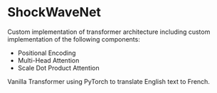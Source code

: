 # ShockWaveNet
Custom implementation of transformer architecture including custom implementation of the following components:

- Positional Encoding
- Multi-Head Attention
- Scale Dot Product Attention

 Vanilla Transformer using PyTorch to translate English text to French.
